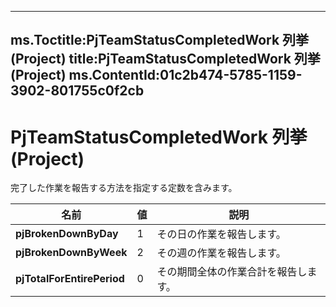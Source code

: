 

---
ms.Toctitle:PjTeamStatusCompletedWork 列挙 (Project)
title:PjTeamStatusCompletedWork 列挙 (Project)
ms.ContentId:01c2b474-5785-1159-3902-801755c0f2cb
---
# PjTeamStatusCompletedWork 列挙 (Project)




完了した作業を報告する方法を指定する定数を含みます。

|**名前**|**値**|**説明**|
|---|---|---|
|**pjBrokenDownByDay**|1|その日の作業を報告します。|
|**pjBrokenDownByWeek**|2|その週の作業を報告します。|
|**pjTotalForEntirePeriod**|0|その期間全体の作業合計を報告します。|




